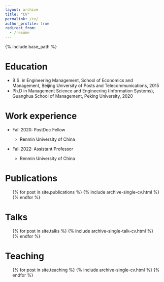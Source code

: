 ```yaml
---
layout: archive
title: "CV"
permalink: /cv/
author_profile: true
redirect_from:
  - /resume
---
```


{% include base_path %}

Education
======
* B.S. in Engineering Management, School of Economics and Management, Beijing University of Posts and Telecommunications, 2015
* Ph.D in  Management Science and Engineering (Information Systems), Guanghua School of Management, Peking University, 2020

Work experience
======
* Fall 2020: PostDoc Fellow
  * Renmin University of China

* Fall 2022: Assistant Professor
  * Renmin University of China

Publications
======
  <ul>{% for post in site.publications %}
    {% include archive-single-cv.html %}
  {% endfor %}</ul>
  
Talks
======
  <ul>{% for post in site.talks %}
    {% include archive-single-talk-cv.html %}
  {% endfor %}</ul>
  
Teaching
======
  <ul>{% for post in site.teaching %}
    {% include archive-single-cv.html %}
  {% endfor %}</ul>


